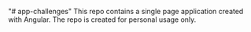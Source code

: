 "# app-challenges" 
This repo contains a single page application created with Angular.
The repo is created for personal usage only.